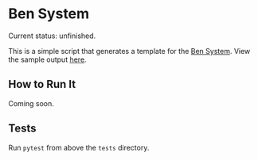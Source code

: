 # Ben System

Current status: unfinished.

This is a simple script that generates a template for the [Ben System](http://mt.artofmemory.com/wiki/Ben_System). View the sample output [here](http://mt.artofmemory.com/3.1415926/ben_system.php).

## How to Run It

Coming soon.

## Tests

Run `pytest` from above the `tests` directory.
